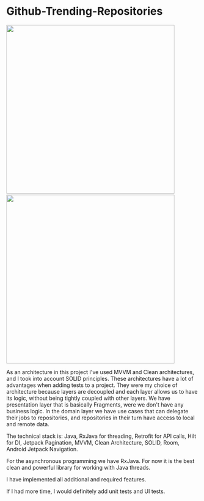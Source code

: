 # Github-Trending-Repositories

<p float="left">
  <img src="https://drive.google.com/uc?export=view&id=120NEIGbnek_bn9K820uaROSkcyMCuwjf" style="width: auto; max-width: 100%; height: 440px"/>&nbsp;&nbsp;&nbsp;&nbsp;&nbsp;&nbsp;&nbsp;&nbsp;&nbsp;&nbsp;&nbsp;&nbsp;&nbsp;&nbsp;
  <img src="https://drive.google.com/uc?export=view&id=12-mkOng9wVyEJH7o-3TFHsjhcj2cAAbj" style="width: auto; max-width: 100%; height: 440px"/>
</p>

As an architecture in this project I've used MVVM and Clean architectures, and I took into account SOLID principles. These  architectures have a lot of advantages when adding tests to a project. They were my choice of architecture because layers are decoupled and each layer allows us to have  its logic, without being tightly coupled with other layers. We have presentation layer that is basically Fragments, were we don't have any business logic. In the domain layer we have use cases that can delegate their jobs to repositories, and repositories in their turn have access to local and remote data.

The technical stack is: Java, RxJava for threading, Retrofit for API calls, Hilt for DI, Jetpack Pagination, MVVM, Clean Architecture, SOLID, Room, Android Jetpack Navigation.

For the asynchronous programming we have  RxJava. For now it is the best clean and powerful library for working with Java threads.

I have implemented all additional and required features.

If I had more time, I would definitely add unit tests and UI tests.
